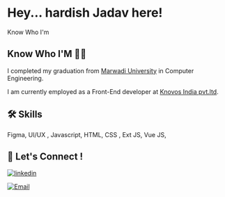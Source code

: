
# Hey... hardish Jadav here!

Know Who I'm


## Know Who I'M 👨‍💼

I completed my graduation from [Marwadi University](https://www.marwadiuniversity.ac.in/) in Computer Engineering.

I am currently employed as a Front-End developer at [Knovos India pvt.ltd](https://www.knovos.com/).


## 🛠 Skills
Figma, UI/UX , Javascript, HTML, CSS , Ext JS, Vue JS, 


## 🔗 Let's Connect !


[![linkedin](https://img.shields.io/badge/-Hardish%20Jadav-blue?style=plastic&logo=linkedin
)](https://www.linkedin.com/in/hardish-jadav)

[![Email](https://img.shields.io/badge/-hardishjadav%40gmail.com-white?style=plastic&logo=gmail
)]()



